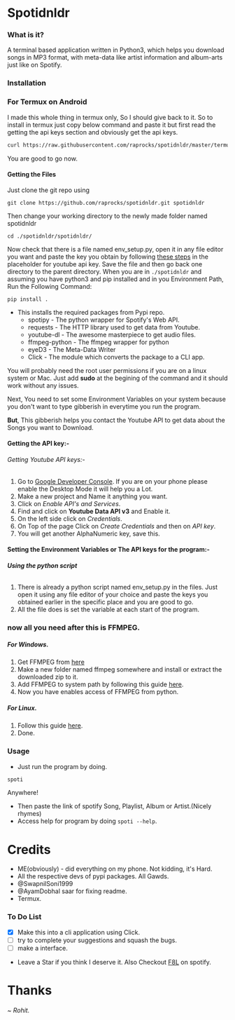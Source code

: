 # Spotidnldr
### What is it?
A terminal based application written in Python3, which helps you download songs in MP3 format, with meta-data like artist information and album-arts just like on Spotify.
### Installation
### For Termux on Android
I made this whole thing in termux only, So I should give back to it. 
So to install in termux just copy below command and paste it but first read the getting the api keys section and obviously get the api keys.
```bash
curl https://raw.githubusercontent.com/raprocks/spotidnldr/master/termux_setup.sh >> "term.sh" && bash term.sh
```
You are good to go now.
#### Getting the Files
Just clone the git repo using 
```
git clone https://github.com/raprocks/spotidnldr.git spotidnldr
```

Then change your working directory to the newly made folder named spotidnldr
```
cd ./spotidnldr/spotidnldr/
```
Now check that there is a file named env_setup.py, open it in any file editor you want and paste the key you obtain by following [these steps](https://github.com/raprocks/spotidnldr/blob/master/README.md#getting-youtube-api-keys-) in the placeholder for youtube api key.
Save the file and then go back one directory to the parent directory.
When you are in ```./spotidnldr``` and assuming you have python3 and pip installed and in you Environment Path, Run the Following Command:
```
pip install .
```

* This installs the required packages from Pypi repo.
  * spotipy - The python wrapper for Spotify's Web API.
  * requests - The HTTP library used to get data from Youtube.
  * youtube-dl - The awesome masterpiece to get audio files.
  * ffmpeg-python - The ffmpeg wrapper for python
  * eyeD3 - The Meta-Data Writer
  * Click - The module which converts the package to a CLI app.


You will probably need the root user permissions if you are on a linux system or Mac. Just add **sudo** at the begining of the command and it should work without any issues.

Next, You need to set some Environment Variables on your system because you don't want to type gibberish in everytime you run the program.

**But**, This gibberish helps you contact the Youtube API to get data about the Songs you want to Download.

#### Getting the API key:-
###### Getting Youtube API keys:-
1. Go to [Google Developer Console](https://console.developers.google.com/apis/dashboard). If you are on your phone please enable the Desktop Mode it will help you a Lot.
2. Make a new project and Name it anything you want.
3. Click on *Enable API's and Services*.
4. Find and click on **Youtube Data API v3** and Enable it.
5. On the left side click on *Credentials*.
6. On Top of the page Click on *Create Credentials* and then on *API key*.
7. You will get another AlphaNumeric key, save this. 

#### Setting the Environment Variables or The API keys for the program:-
###### **Using the python script**
1. There is already a python script named env_setup.py in the files. Just open it using any file editor of your choice and paste the keys you obtained earlier in the specific place and you are good to go.
2. All the file does is set the variable at each start of the program.

### now all you need after this is FFMPEG.
##### For Windows.
1. Get FFMPEG from [here](https://www.ffmpeg.org/download.html)
2. Make a new folder named ffmpeg somewhere and install or extract the downloaded zip to it.
3. Add FFMPEG to system path by following this guide [here](https://stackoverflow.com/questions/44272416/how-to-add-a-folder-to-path-environment-variable-in-windows-10-with-screensho).
4. Now you have enables access of FFMPEG from python. 
##### For Linux.
1. Follow this guide [here](https://www.tecmint.com/install-ffmpeg-in-linux). 
2. Done.

### Usage
* Just run the program by doing.
```bash
spoti
```
Anywhere!
* Then paste the link of spotify Song, Playlist, Album or Artist.(Nicely rhymes)
* Access help for program by doing ``` spoti --help ```.

# Credits
* ME(obviously) - did everything on my phone. Not kidding, it's Hard.
* All the respective devs of pypi packages. All Gawds.
* @SwapnilSoni1999 
* @AyamDobhal saar for fixing readme.
* Termux.

### To Do List
- [x] Make this into a cli application using Click.
- [ ] try to complete your suggestions and squash the bugs.
- [ ] make a interface.
* Leave a Star if you think I deserve it. Also Checkout [F8L](https://open.spotify.com/artist/6LkOho0r5aIaYkMtjWYDAz?si=O6FR6i9UT1WMpG7bYEBMpg) on spotify.
# Thanks
###### ~ Rohit.
